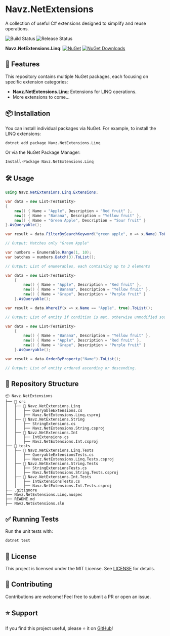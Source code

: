 # Navz.NetExtensions

A collection of useful C# extensions designed to simplify and reuse operations.

![Build Status](https://img.shields.io/github/actions/workflow/status/rmnavz/Navz.NetExtensions/.github%2Fworkflows%2Fci.yml)
![Release Status](https://img.shields.io/github/actions/workflow/status/rmnavz/Navz.NetExtensions/.github%2Fworkflows%2Frelease.yml?label=release)

**Navz.NetExtensions.Linq**: 
[![NuGet](https://img.shields.io/nuget/v/Navz.NetExtensions.Linq.svg)](https://www.nuget.org/packages/Navz.NetExtensions.Linq)
[![NuGet Downloads](https://img.shields.io/nuget/dt/Navz.NetExtensions.Linq.svg)](https://www.nuget.org/packages/Navz.NetExtensions.Linq)

## 🚀 Features

This repository contains multiple NuGet packages, each focusing on specific extension categories:

- **Navz.NetExtensions.Linq**: Extensions for LINQ operations.
- More extensions to come... 

## 📦 Installation

You can install individual packages via NuGet. For example, to install the LINQ extensions:

```sh
dotnet add package Navz.NetExtensions.Linq
```

Or via the NuGet Package Manager:

```sh
Install-Package Navz.NetExtensions.Linq
```

## 🛠 Usage

```csharp
using Navz.NetExtensions.Linq.Extensions;

var data = new List<TestEntity>
{
    new() { Name = "Apple", Description = "Red fruit" },
    new() { Name = "Banana", Description = "Yellow fruit" },
    new() { Name = "Green Apple", Description = "Sour fruit" }
}.AsQueryable();

var result = data.FilterBySearchKeyword("green apple", x => x.Name).ToList();

// Output: Matches only "Green Apple"
```

```csharp
var numbers = Enumerable.Range(1, 10);
var batches = numbers.Batch(3).ToList();

// Output: List of enumerables, each containing up to 3 elements
```

```csharp
var data = new List<TestEntity>
    {
        new() { Name = "Apple", Description = "Red fruit" },
        new() { Name = "Banana", Description = "Yellow fruit" },
        new() { Name = "Grape", Description = "Purple fruit" }
    }.AsQueryable();

var result = data.WhereIf(x => x.Name == "Apple", true).ToList();

// Output: List of entity if condition is met, otherwise unmodified source.
```

```csharp
var data = new List<TestEntity>
    {
        new() { Name = "Banana", Description = "Yellow fruit" },
        new() { Name = "Apple", Description = "Red fruit" },
        new() { Name = "Grape", Description = "Purple fruit" }
    }.AsQueryable();

var result = data.OrderByProperty("Name").ToList();

// Output: List of entity ordered ascending or descending.
```

## 📂 Repository Structure

```
📦 Navz.NetExtensions
├── 📂 src
│   ├── 📂 Navz.NetExtensions.Linq
│   │   ├── QueryableExtensions.cs
│   │   ├── Navz.NetExtensions.Linq.csproj
│   ├── 📂 Navz.NetExtensions.String
│   │   ├── StringExtensions.cs
│   │   ├── Navz.NetExtensions.String.csproj
│   ├── 📂 Navz.NetExtensions.Int
│   │   ├── IntExtensions.cs
│   │   ├── Navz.NetExtensions.Int.csproj
├── 📂 tests
│   ├── 📂 Navz.NetExtensions.Linq.Tests
│   │   ├── QueryableExtensionsTests.cs
│   │   ├── Navz.NetExtensions.Linq.Tests.csproj
│   ├── 📂 Navz.NetExtensions.String.Tests
│   │   ├── StringExtensionsTests.cs
│   │   ├── Navz.NetExtensions.String.Tests.csproj
│   ├── 📂 Navz.NetExtensions.Int.Tests
│   │   ├── IntExtensionsTests.cs
│   │   ├── Navz.NetExtensions.Int.Tests.csproj
├── .gitignore
├── Navz.NetExtensions.Linq.nuspec
├── README.md
├── Navz.NetExtensions.sln
```

## ✅ Running Tests

Run the unit tests with:

```sh
dotnet test
```

## 📜 License

This project is licensed under the MIT License. See [LICENSE](LICENSE) for details.

## 🤝 Contributing

Contributions are welcome! Feel free to submit a PR or open an issue.

## ⭐ Support

If you find this project useful, please ⭐ it on [GitHub](https://github.com/rmnavz/Navz.NetExtensions)!